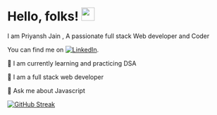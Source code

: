 # Hello, folks! <img src="https://raw.githubusercontent.com/MartinHeinz/MartinHeinz/master/wave.gif" width="30px">

I am Priyansh Jain , A passionate full stack Web developer and Coder 
<!-- Actual text -->

You can find me  on [![LinkedIn][2.2]][2].

<!-- Icons -->


[2.2]: https://raw.githubusercontent.com/MartinHeinz/MartinHeinz/master/linkedin-3-16.png (LinkedIn icon without padding)

<!-- Links to your social media accounts -->


[2]: https://www.linkedin.com/in/priyansh-jain-6455891b8/

🔭 I am currently learning and practicing DSA

🔭 I am a full stack web developer

💬 Ask me about Javascript




[![GitHub Streak](http://github-readme-streak-stats.herokuapp.com?user=priyanshJ23&theme=dark&hide_border=true&date_format=j%20M%5B%20Y%5D)](https://git.io/streak-stats)



<!--
**priyanshJ23/priyanshJ23** is a ✨ _special_ ✨ repository because its `README.md` (this file) appears on your GitHub profile.

Here are some ideas to get you started:

- 🔭 I’m currently working on ...
- 🌱 I’m currently learning ...
- 👯 I’m looking to collaborate on ...
- 🤔 I’m looking for help with ...
- 💬 Ask me about ...
- 📫 How to reach me: ...
- 😄 Pronouns: ...
- ⚡ Fun fact: ...
-->
